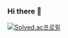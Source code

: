 ### Hi there 👋
[![Solved.ac프로필](http://mazassumnida.wtf/api/v2/generate_badge?boj=gurwls2399)](https://solved.ac/gurwls2399)

<!-- ![hyeokjin's GitHub Stats](https://github-readme-stats.vercel.app/api?username=hyeokjun-eun&count_private=true&theme=aura&show_icons=true)-->

<!--
**hyeokjin-eun/hyeokjin-eun** is a ✨ _special_ ✨ repository because its `README.md` (this file) appears on your GitHub profile.

Here are some ideas to get you started:

- 🔭 I’m currently working on ...
- 🌱 I’m currently learning ...
- 👯 I’m looking to collaborate on ...
- 🤔 I’m looking for help with ...
- 💬 Ask me about ...
- 📫 How to reach me: ...
- 😄 Pronouns: ...
- ⚡ Fun fact: ...
-->

